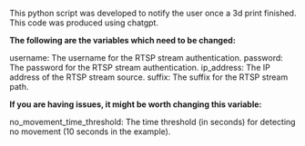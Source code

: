 This python script was developed to notify the user once a 3d print finished. This code was produced using chatgpt.

**The following are the variables which need to be changed:**

username: The username for the RTSP stream authentication.
password: The password for the RTSP stream authentication.
ip_address: The IP address of the RTSP stream source.
suffix: The suffix for the RTSP stream path.

**If you are having issues, it might be worth changing this variable:**

no_movement_time_threshold: The time threshold (in seconds) for detecting no movement (10 seconds in the example).
